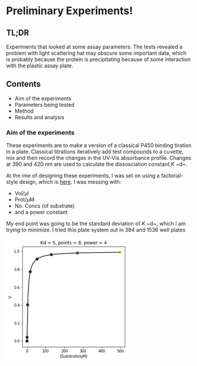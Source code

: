 # Preliminary Experiments!
## TL;DR
Experiments that looked at some assay parameters. The tests revealed a problem with light scattering hat may obscure some important data, which is probably because the protein is precipitating because of some interaction with the plastic assay plate.

## Contents
* Aim of the experiments
* Parameters being tested
* Method
* Results and analysis


### Aim of the experiments
These experiments are to make a version of a classical P450 binding tiration in a plate. Classical titrations iteratively add test compounds to a cuvette, mix and then record the changes in the UV-Vis absorbance profile. Changes at 390 and 420 nm are used to calculate the dissosciation constant,*K* ~d~.

At the ime of designing these experiments, I was set on using a factorial-style design, which is [here](2018_Data/20180924-FullFatDesign.csv). I was messing with:
* Vol/µl
* Prot/µM 
* No. Concs (of substrate)
* and a power constant

My end point was going to be the standard deviation of *K* ~d~, which I am trying to minimize. I tried this plate system out in 384 and 1536 well plates

![distributions](2018_Data/2018_PlateAssayDistribution.png)
